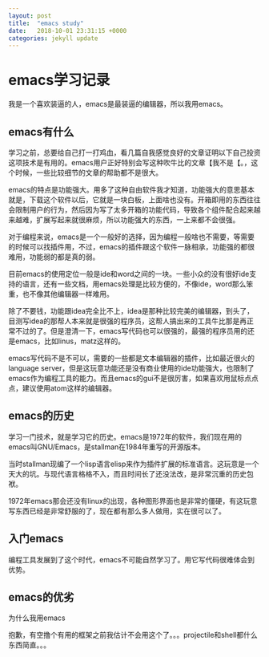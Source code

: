 ```yaml
---
layout: post
title:  "emacs study"
date:   2018-10-01 23:31:15 +0000
categories: jekyll update
---
```


# emacs学习记录

我是一个喜欢装逼的人，emacs是最装逼的编辑器，所以我用emacs。

## emacs有什么

学习之前，总要给自己打一打鸡血，看几篇自我感觉良好的文章证明以下自己投资这项技术是有用的。emacs用户正好特别会写这种吹牛比的文章【我不是【。，这个时候，一些比较细节的文章的帮助都不是很大。

emacs的特点是功能强大。用多了这种自由软件我才知道，功能强大的意思基本就是，下载这个软件以后，它就是一块白板，上面啥也没有。开箱即用的东西往往会限制用户的行为，然后因为写了太多开箱的功能代码，导致各个组件配合起来越来越难，扩展写起来就很麻烦，所以功能强大的东西，一上来都不会很强。

对于编程来说，emacs是一个一般好的选择，因为编程一般啥也不需要，等需要的时候可以找插件用，不过，emacs的插件跟这个软件一脉相承，功能强的都很难用，功能弱的都是真的弱。

目前emacs的使用定位一般是ide和word之间的一块。一些小众的没有很好ide支持的语言，还有一些文档，用emacs处理是比较方便的，不像ide，word那么笨重，也不像其他编辑器一样难用。

除了不要钱，功能跟idea完全比不上，idea是那种比较完美的编辑器，到头了，目测写idea的那帮人本来就是很强的程序员，这帮人搞出来的工具牛比那是再正常不过的了。但是澄清一下，emacs写代码也可以很强的，最强的程序员用的还是emacs，比如linus，matz这样的。

emacs写代码不是不可以，需要的一些都是文本编辑器的插件，比如最近很火的language server，但是这玩意功能还是没有商业使用的ide功能强大，也限制了emacs作为编程工具的能力。而且emacs的gui不是很厉害，如果喜欢用鼠标点点点，建议使用atom这样的编辑器。

## emacs的历史

学习一门技术，就是学习它的历史。emacs是1972年的软件，我们现在用的emacs叫GNU/Emacs，是stallman在1984年重写的开源版本。

当时stallman现编了一个lisp语言elisp来作为插件扩展的标准语言。这玩意是一个天大的坑。与现代语言格格不入，而且时间长了还没法改，是非常沉重的历史包袱。

1972年emacs那会还没有linux的出现，各种图形界面也是非常的僵硬，有这玩意写东西已经是非常舒服的了，现在都有那么多人做用，实在很可以了。

## 入门emacs

编程工具发展到了这个时代，emacs不可能自然学习了。用它写代码很难体会到优势。

## emacs的优劣

为什么我用emacs

抱歉，有空撸个有用的框架之前我估计不会用这个了。。。projectile和shell都什么东西简直。。。









